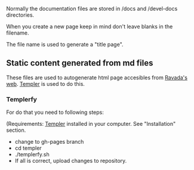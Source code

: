 Normally the documentation files are stored in /docs and /devel-docs directories.

When you create a new page keep in mind don't leave blanks in the filename.

The file name is used to generate a "title page".

## Static content generated from md files

These files are used to autogenerate html page accesibles from [Ravada's web](https://upc.github.io/ravada/index.html). [Templer](https://github.com/skx/templer) is used to do this.

### Templerfy

For do that you need to following steps: 

(Requirements: [Templer](https://github.com/skx/templer) installed in your computer. See "Installation" section.

- change to gh-pages branch
- cd templer
- ./templerfy.sh
- If all is correct, upload changes to repository.
